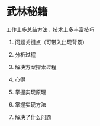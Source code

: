 # 武林秘籍
工作上多总结方法，技术上多丰富技巧
1. 问题关键点（可带入出现背景）

2. 分析过程
3. 解决方案探索过程
4. 心得
5. 掌握实现原理
6. 掌握实现方法
7. 解决了什么问题